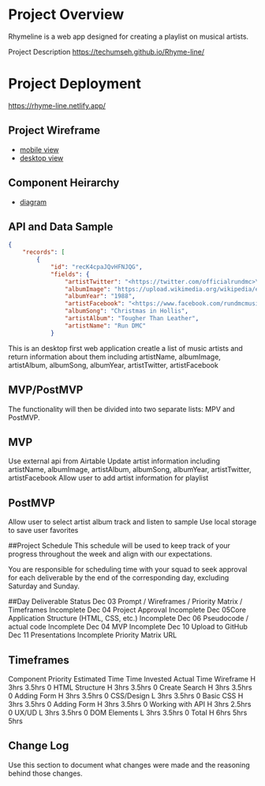 # Project Overview

Rhymeline is a web app designed for creating a playlist on musical artists.

Project Description
https://techumseh.github.io/Rhyme-line/

# Project Deployment
https://rhyme-line.netlify.app/

## Project Wireframe

- [mobile view](https://drive.google.com/file/d/1oZFtAvncniCaddgeS1BZjI3dYxSockEe/view?usp=sharing)
- [desktop view](https://drive.google.com/file/d/1y98H70gBvN0nuFpbx2pPoR4zJbe399n6/view?usp=sharing)

## Component Heirarchy

- [diagram](https://drive.google.com/file/d/1uRUS1qe2G_96F0vOirGM4q3V956X_RV6/view?usp=sharing)

## API and Data Sample

```json
{
    "records": [
        {
            "id": "recK4cpaJQvHFNJQG",
            "fields": {
                "artistTwitter": "<https://twitter.com/officialrundmc>\n",
                "albumImage": "https://upload.wikimedia.org/wikipedia/en/thumb/3/33/Tougher_Than_Leather.jpg/220px-Tougher_Than_Leather.jpg",
                "albumYear": "1988",
                "artistFacebook": "<https://www.facebook.com/rundmcmusic/>\n",
                "albumSong": "Christmas in Hollis",
                "artistAlbum": "Tougher Than Leather",
                "artistName": "Run DMC"
            }
```

This is an desktop first web application creatle a list of music artists and return information about them including artistName, albumImage, artistAlbum, albumSong, albumYear, artistTwitter, artistFacebook

## MVP/PostMVP

The functionality will then be divided into two separate lists: MPV and PostMVP.

## MVP

Use external api from Airtable
Update artist information including artistName, albumImage, artistAlbum, albumSong, albumYear, artistTwitter, artistFacebook
Allow user to add artist information for playlist

## PostMVP

Allow user to select artist album track and listen to sample
Use local storage to save user favorites

##Project Schedule
This schedule will be used to keep track of your progress throughout the week and align with our expectations.

You are responsible for scheduling time with your squad to seek approval for each deliverable by the end of the corresponding day, excluding Saturday and Sunday.

##Day Deliverable Status
Dec 03 Prompt / Wireframes / Priority Matrix / Timeframes Incomplete
Dec 04 Project Approval Incomplete
Dec 05Core Application Structure (HTML, CSS, etc.) Incomplete
Dec 06 Pseudocode / actual code Incomplete
Dec 04 MVP Incomplete
Dec 10 Upload to GitHub
Dec 11 Presentations Incomplete
Priority Matrix
URL

## Timeframes

Component Priority Estimated Time Time Invested Actual Time
Wireframe H 3hrs 3.5hrs 0
HTML Structure H 3hrs 3.5hrs 0
Create Search H 3hrs 3.5hrs 0
Adding Form H 3hrs 3.5hrs 0
CSS/Design L 3hrs 3.5hrs 0
Basic CSS H 3hrs 3.5hrs 0
Adding Form H 3hrs 3.5hrs 0
Working with API H 3hrs 2.5hrs 0
UX/UD L 3hrs 3.5hrs 0
DOM Elements L 3hrs 3.5hrs 0
Total H 6hrs 5hrs 5hrs

## Change Log

Use this section to document what changes were made and the reasoning behind those changes.
